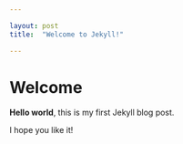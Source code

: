 ```yaml
---

layout: post
title:  "Welcome to Jekyll!"

---
```


# Welcome

**Hello world**, this is my first Jekyll blog post.

I hope you like it!
